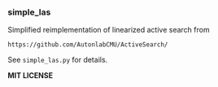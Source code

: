### simple_las

Simplified reimplementation of linearized active search from 

    https://github.com/AutonlabCMU/ActiveSearch/

See `simple_las.py` for details.

__MIT LICENSE__